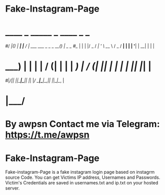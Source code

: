 # Fake-Instagram-Page
# ____  _ _____         _       ____                       _ _
#/ ___|(_)_   _|__  ___| |__   / ___|  ___  ___ _   _ _ __(_) |_ _   _
#\___ \| | | |/ _ \/ __| '_ \  \___ \ / _ \/ __| | | | '__| | __| | | |
# ___) | | | |  __/ (__| | | |  ___) |  __/ (__| |_| | |  | | |_| |_| |
#|____/|_| |_|\___|\___|_| |_| |____/ \___|\___|\__,_|_|  |_|\__|\__, |
#                                                                |___/
#		By awpsn Contact me via Telegram: https://t.me/awpsn
		
# Fake-Instagram-Page
Fake-instagram-Page is a fake instagram login page based on instagrm source Code.
You can get Victims IP address, Usernames and Passwords.
Victim's Credentials are saved in usernames.txt and ip.txt on your hosted server.		
